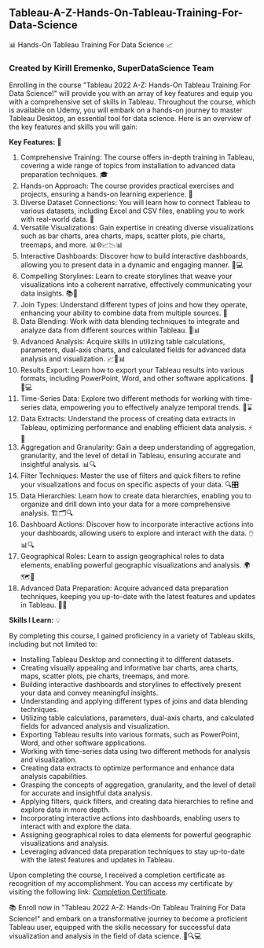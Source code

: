 ## Tableau-A-Z-Hands-On-Tableau-Training-For-Data-Science

📊 Hands-On Tableau Training For Data Science 📈

### Created by Kirill Eremenko, SuperDataScience Team

Enrolling in the course "Tableau 2022 A-Z: Hands-On Tableau Training For Data Science!" will provide you with an array of key features and equip you with a comprehensive set of skills in Tableau. Throughout the course, which is available on Udemy, you will embark on a hands-on journey to master Tableau Desktop, an essential tool for data science. Here is an overview of the key features and skills you will gain:

**Key Features:** 🔑

1. Comprehensive Training: The course offers in-depth training in Tableau, covering a wide range of topics from installation to advanced data preparation techniques. 🎓
2. Hands-on Approach: The course provides practical exercises and projects, ensuring a hands-on learning experience. 👐
3. Diverse Dataset Connections: You will learn how to connect Tableau to various datasets, including Excel and CSV files, enabling you to work with real-world data. 📂
4. Versatile Visualizations: Gain expertise in creating diverse visualizations such as bar charts, area charts, maps, scatter plots, pie charts, treemaps, and more. 📊🌐📈📉📊
5. Interactive Dashboards: Discover how to build interactive dashboards, allowing you to present data in a dynamic and engaging manner. 📲💻
6. Compelling Storylines: Learn to create storylines that weave your visualizations into a coherent narrative, effectively communicating your data insights. 📚📖
7. Join Types: Understand different types of joins and how they operate, enhancing your ability to combine data from multiple sources. 🔗
8. Data Blending: Work with data blending techniques to integrate and analyze data from different sources within Tableau. 🧩📊
9. Advanced Analysis: Acquire skills in utilizing table calculations, parameters, dual-axis charts, and calculated fields for advanced data analysis and visualization. 📈🔢📊
10. Results Export: Learn how to export your Tableau results into various formats, including PowerPoint, Word, and other software applications. 💼📝💻
11. Time-Series Data: Explore two different methods for working with time-series data, empowering you to effectively analyze temporal trends. 📅⌛
12. Data Extracts: Understand the process of creating data extracts in Tableau, optimizing performance and enabling efficient data analysis. ⚡💾
13. Aggregation and Granularity: Gain a deep understanding of aggregation, granularity, and the level of detail in Tableau, ensuring accurate and insightful analysis. 📊🔍
14. Filter Techniques: Master the use of filters and quick filters to refine your visualizations and focus on specific aspects of your data. 🔍🎛️
15. Data Hierarchies: Learn how to create data hierarchies, enabling you to organize and drill down into your data for a more comprehensive analysis. 🏗️🗂️🔍
16. Dashboard Actions: Discover how to incorporate interactive actions into your dashboards, allowing users to explore and interact with the data. 🖱️📊🔍
17. Geographical Roles: Learn to assign geographical roles to data elements, enabling powerful geographic visualizations and analysis. 🌍🗺️📍
18. Advanced Data Preparation: Acquire advanced data preparation techniques, keeping you up-to-date with the latest features and updates in Tableau. 🧰🔄

**Skills I Learn:** 💡

By completing this course, I gained proficiency in a variety of Tableau skills, including but not limited to:

- Installing Tableau Desktop and connecting it to different datasets.
- Creating visually appealing and informative bar charts, area charts, maps, scatter plots, pie charts, treemaps, and more.
- Building interactive dashboards and storylines to effectively present your data and convey meaningful insights.
- Understanding and applying different types of joins and data blending techniques.
- Utilizing table calculations, parameters, dual-axis charts, and calculated fields for advanced analysis and visualization.
- Exporting Tableau results into various formats, such as PowerPoint, Word, and other software applications.
- Working with time-series data using two different methods for analysis and visualization.
- Creating data extracts to optimize performance and enhance data analysis capabilities.
- Grasping the concepts of aggregation, granularity, and the level of detail for accurate and insightful data analysis.
- Applying filters, quick filters, and creating data hierarchies to refine and explore data in more depth.
- Incorporating interactive actions into dashboards, enabling users to interact with and explore the data.
- Assigning geographical roles to data elements for powerful geographic visualizations and analysis.
- Leveraging advanced data preparation techniques to stay up-to-date with the latest features and updates in Tableau.

Upon completing the course, I received a completion certificate as recognition of my accomplishment. You can access my certificate by visiting the following link: [Completion Certificate](https://www.udemy.com/certificate/UC-44a08dc0-7dcd-4cd9-a394-59288a162443/).

📚 Enroll now in "Tableau 2022 A-Z: Hands-On Tableau Training For Data Science!" and embark on a transformative journey to become a proficient Tableau user, equipped with the skills necessary for successful data visualization and analysis in the field of data science. 🚀🔍💻
